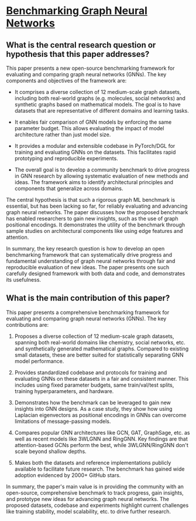 # [Benchmarking Graph Neural Networks](https://arxiv.org/abs/2003.00982v5)

## What is the central research question or hypothesis that this paper addresses?

 This paper presents a new open-source benchmarking framework for evaluating and comparing graph neural networks (GNNs). The key components and objectives of the framework are:

- It comprises a diverse collection of 12 medium-scale graph datasets, including both real-world graphs (e.g. molecules, social networks) and synthetic graphs based on mathematical models. The goal is to have datasets that are representative of different domains and learning tasks.

- It enables fair comparison of GNN models by enforcing the same parameter budget. This allows evaluating the impact of model architecture rather than just model size. 

- It provides a modular and extensible codebase in PyTorch/DGL for training and evaluating GNNs on the datasets. This facilitates rapid prototyping and reproducible experiments.

- The overall goal is to develop a community benchmark to drive progress in GNN research by allowing systematic evaluation of new methods and ideas. The framework aims to identify architectural principles and components that generalize across domains.

The central hypothesis is that such a rigorous graph ML benchmark is essential, but has been lacking so far, for reliably evaluating and advancing graph neural networks. The paper discusses how the proposed benchmark has enabled researchers to gain new insights, such as the use of graph positional encodings. It demonstrates the utility of the benchmark through sample studies on architectural components like using edge features and attention.

In summary, the key research question is how to develop an open benchmarking framework that can systematically drive progress and fundamental understanding of graph neural networks through fair and reproducible evaluation of new ideas. The paper presents one such carefully designed framework with both data and code, and demonstrates its usefulness.


## What is the main contribution of this paper?

 This paper presents a comprehensive benchmarking framework for evaluating and comparing graph neural networks (GNNs). The key contributions are:

1. Proposes a diverse collection of 12 medium-scale graph datasets, spanning both real-world domains like chemistry, social networks, etc. and synthetically generated mathematical graphs. Compared to existing small datasets, these are better suited for statistically separating GNN model performance. 

2. Provides standardized codebase and protocols for training and evaluating GNNs on these datasets in a fair and consistent manner. This includes using fixed parameter budgets, same train/val/test splits, training hyperparameters, and hardware. 

3. Demonstrates how the benchmark can be leveraged to gain new insights into GNN designs. As a case study, they show how using Laplacian eigenvectors as positional encodings in GNNs can overcome limitations of message-passing models.

4. Compares popular GNN architectures like GCN, GAT, GraphSage, etc. as well as recent models like 3WLGNN and RingGNN. Key findings are that attention-based GCNs perform the best, while 3WLGNN/RingGNN don't scale beyond shallow depths.

5. Makes both the datasets and reference implementations publicly available to facilitate future research. The benchmark has gained wide adoption evidenced by 2000+ GitHub stars.

In summary, the paper's main value is in providing the community with an open-source, comprehensive benchmark to track progress, gain insights, and prototype new ideas for advancing graph neural networks. The proposed datasets, codebase and experiments highlight current challenges like training stability, model scalability, etc. to drive further research.
